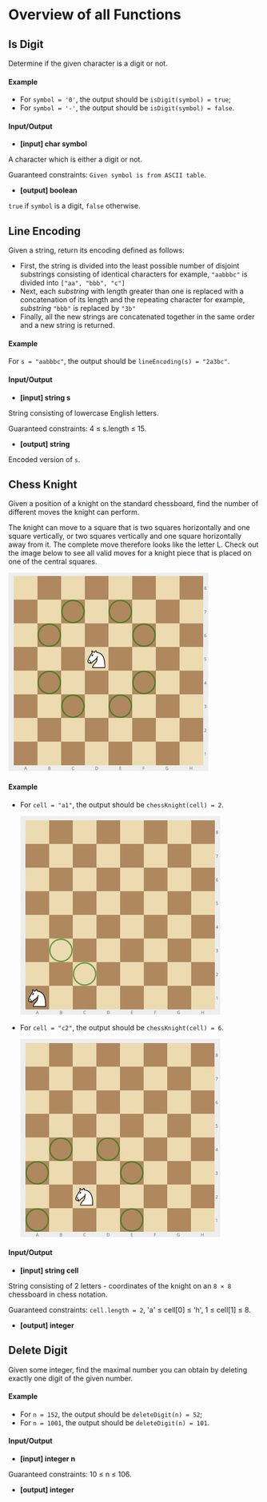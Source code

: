 # Overview of all Functions

## Is Digit

Determine if the given character is a digit or not.

#### Example

* For `symbol = '0'`, the output should be
  `isDigit(symbol) = true`;
* For `symbol = '-'`, the output should be
  `isDigit(symbol) = false`.
#### Input/Output

* **[input] char symbol**

A character which is either a digit or not.

Guaranteed constraints:
`Given symbol is from ASCII table`.

* **[output] boolean**

`true` if `symbol` is a digit, `false` otherwise.

## Line Encoding

Given a string, return its encoding defined as follows:

* First, the string is divided into the least possible number of disjoint substrings consisting of identical characters
  for example, `"aabbbc"` is divided into `["aa", "bbb", "c"]`
* Next, each *substring* with length greater than one is replaced with a concatenation of its length and the repeating character
  for example, *substring* `"bbb"` is replaced by `"3b"`
* Finally, all the new strings are concatenated together in the same order and a new string is returned.
#### Example

For `s = "aabbbc"`, the output should be
`lineEncoding(s) = "2a3bc"`.

#### Input/Output

* **[input] string s**

String consisting of lowercase English letters.

Guaranteed constraints:
4 ≤ s.length ≤ 15.

* **[output] string**

Encoded version of `s`.

## Chess Knight

Given a position of a knight on the standard chessboard, find the number of different moves the knight can perform.

The knight can move to a square that is two squares horizontally and one square vertically, or two squares vertically and one square horizontally away from it. The complete move therefore looks like the letter L. Check out the image below to see all valid moves for a knight piece that is placed on one of the central squares.

![chess_1](images/chess_1.jpg)

#### Example

* For `cell = "a1"`, the output should be
  `chessKnight(cell) = 2`.

  ![chess_2](images/chess_2.jpg)

* For `cell = "c2"`, the output should be
  `chessKnight(cell) = 6`.

  ![chess_3](images/chess_3.jpg)

#### Input/Output

* **[input] string cell**

String consisting of 2 letters - coordinates of the knight on an `8 × 8` chessboard in chess notation.

Guaranteed constraints:
`cell.length = 2`,
'a' ≤ cell[0] ≤ 'h',
1 ≤ cell[1] ≤ 8.

* **[output] integer**

## Delete Digit

Given some integer, find the maximal number you can obtain by deleting exactly one digit of the given number.

#### Example

* For `n = 152`, the output should be
  `deleteDigit(n) = 52`;
* For `n = 1001`, the output should be
  `deleteDigit(n) = 101`.
#### Input/Output

* **[input] integer n**

Guaranteed constraints:
10 ≤ n ≤ 106.

* **[output] integer**